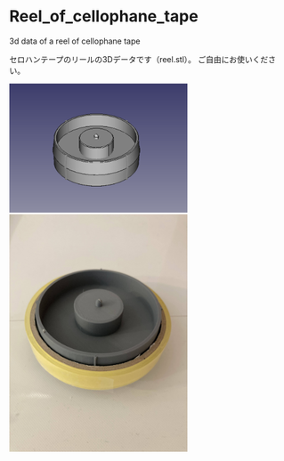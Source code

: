 # Reel_of_cellophane_tape
3d data of a reel of cellophane tape

セロハンテープのリールの3Dデータです（reel.stl）。
ご自由にお使いください。

<img src="https://github.com/maki-makirou/Reel_of_cellophane_tape/blob/main/reel.png" width="320px">
<img src="https://github.com/maki-makirou/Reel_of_cellophane_tape/blob/main/IMG_5699.jpg" width="320px">
